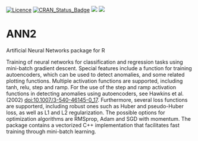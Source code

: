 [![Licence](https://img.shields.io/badge/licence-GPL--3-blue.svg)](https://www.gnu.org/licenses/gpl-3.0.en.html) 
[![CRAN\_Status\_Badge](http://www.r-pkg.org/badges/version/ANN2)](https://cran.r-project.org/package=ANN2) ![](http://cranlogs.r-pkg.org/badges/grand-total/ANN2?color=green) ![](http://cranlogs.r-pkg.org/badges/last-week/ANN2?color=green)

# ANN2
Artificial Neural Networks package for R 

Training of neural networks for classification and regression tasks using mini-batch gradient descent. Special features include a function for training autoencoders, which can be used to detect anomalies, and some related plotting functions. Multiple activation functions are supported, including tanh, relu, step and ramp. For the use of the step and ramp activation functions in detecting anomalies using autoencoders, see Hawkins et al. (2002) <doi:10.1007/3-540-46145-0_17>. Furthermore, several loss functions are supporterd, including robust ones such as Huber and pseudo-Huber loss, as well as L1 and L2 regularization. The possible options for optimization algorithms are RMSprop, Adam and SGD with momentum. The package contains a vectorized C++ implementation that facilitates fast training through mini-batch learning.
